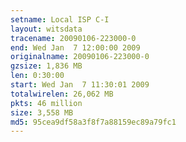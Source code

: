```yaml
---
setname: Local ISP C-I
layout: witsdata
tracename: 20090106-223000-0
end: Wed Jan  7 12:00:00 2009
originalname: 20090106-223000-0
gzsize: 1,836 MB
len: 0:30:00
start: Wed Jan  7 11:30:01 2009
totalwirelen: 26,062 MB
pkts: 46 million
size: 3,558 MB
md5: 95cea9df58a3f8f7a88159ec89a79fc1
---
```

